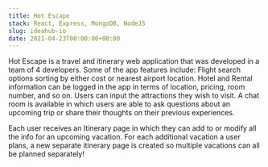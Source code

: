 ```yaml
---
title: Hot Escape
stack: React, Express, MongoDB, NodeJS
slug: ideahub-io
date: 2021-04-23T00:00:00+00:00
---
```


Hot Escape is a travel and itinerary web application that was developed in a team of 4 developers. Some of the app features include: Flight search options sorting by either cost or nearest airport location. Hotel and Rental information can be logged in the app in terms of location, pricing, room number, and so on. Users can input the attractions they wish to visit. A chat room is available in which users are able to ask questions about an upcoming trip or share their thoughts on their previous experiences.

Each user receives an Itinerary page in which they can add to or modify all the info for an upcoming vacation. For each additional vacation a user plans, a new separate itinerary page is created so multiple vacations can all be planned separately!